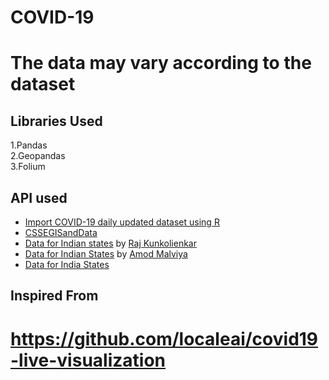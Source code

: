# COVID-19
# The data may vary according to the dataset 
## Libraries Used
 1.Pandas <br>
 2.Geopandas <br>
 3.Folium
 
## API used
-  [Import COVID-19 daily updated dataset using R](https://gist.github.com/angelawongsw/706290c939afe865955b908f520858bd#file-covid19_dataset-r)
- [CSSEGISandData](https://github.com/CSSEGISandData/COVID-19)
- [Data for Indian states](https://exec.clay.run/kunksed/mohfw-covid) by [Raj Kunkolienkar](https://twitter.com/kunksed)
- [Data for Indian States](https://api.rootnet.in/covid19-in/stats/latest) by [Amod Malviya](https://twitter.com/amodm)
- [Data for India States](https://www.mohfw.gov.in/)
## Inspired From
  # https://github.com/localeai/covid19-live-visualization
